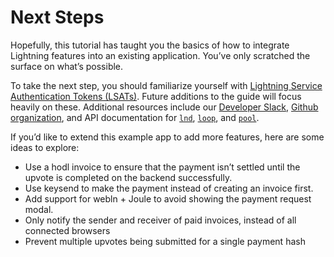 # Next Steps

Hopefully, this tutorial has taught you the basics of how to integrate Lightning features into an existing application. You’ve only scratched the surface on what’s possible. 

To take the next step, you should familiarize yourself with [Lightning Service Authentication Tokens \(LSATs\)](https://lsat.tech). Future additions to the guide will focus heavily on these. Additional resources include our [Developer Slack](https://lightning.engineering/slack.html), [Github organization](https://github.com/lightninglabs), and API documentation for [`lnd`](https://api.lightning.community/), [`loop`](https://lightning.engineering/loopapi/), and [`pool`](https://lightning.engineering/poolapi/). 

If you’d like to extend this example app to add more features, here are some ideas to explore:

* Use a hodl invoice to ensure that the payment isn’t settled until the upvote is completed on the backend successfully.
* Use keysend to make the payment instead of creating an invoice first.
* Add support for webln + Joule to avoid showing the payment request modal.
* Only notify the sender and receiver of paid invoices, instead of all connected browsers
* Prevent multiple upvotes being submitted for a single payment hash

